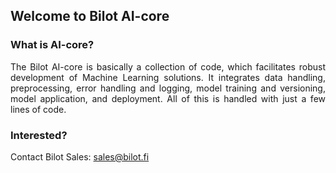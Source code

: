 ## Welcome to Bilot AI-core

### What is AI-core?

<p style='text-align: justify;'>
The Bilot AI-core is basically a collection of code, which facilitates robust development of Machine Learning solutions. It integrates data handling, preprocessing, error handling and logging, model training and versioning, model application, and deployment. All of this is handled with just a few lines of code.
</p>

### Interested?

Contact Bilot Sales: sales@bilot.fi
